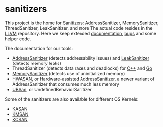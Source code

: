 # sanitizers
This project is the home for Sanitizers: AddressSanitizer, MemorySanitizer, ThreadSanitizer, LeakSanitizer, and more
The actual code resides in the [LLVM](http://llvm.org) repository.
Here we keep extended [documentation](../../wiki), [bugs](../../issues) and some helper code. 

The documentation for our tools:
* [AddressSanitizer](../../wiki/AddressSanitizer) (detects addressability issues) and [LeakSanitizer](../../wiki/AddressSanitizerLeakSanitizer) (detects memory leaks)
* ThreadSanitizer (detects data races and deadlocks) for [C++](../../wiki/ThreadSanitizerCppManual) and [Go](../../wiki/ThreadSanitizerGoManual)
* [MemorySanitizer](../../wiki/MemorySanitizer) (detects use of uninitialized memory)
* [HWASAN](https://clang.llvm.org/docs/HardwareAssistedAddressSanitizerDesign.html), or Hardware-assisted AddressSanitizer, a newer variant of AddressSanitizer that consumes much less memory
* [UBSan](https://clang.llvm.org/docs/UndefinedBehaviorSanitizer.html), or UndefinedBehaviorSanitizer

Some of the sanitizers are also available for different OS Kernels:
* [KASAN](https://www.kernel.org/doc/html/v4.12/dev-tools/kasan.html)
* [KMSAN](https://github.com/google/kmsan)
* [KCSAN](https://github.com/google/ktsan/wiki/KCSAN)
